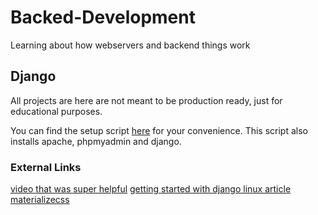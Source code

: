 # Backed-Development
Learning about how webservers and backend things work

## Django

All projects are here are not meant to be production ready, just for educational purposes.

You can find the setup script [here](https://google.com) for your convenience.
This script also installs apache, phpmyadmin and django.

### External Links
[video that was super helpful](https://www.youtube.com/watch?v=D6esTdOLXh4)
[getting started with django linux article](https://www.digitalocean.com/community/tutorials/how-to-install-django-and-set-up-a-development-environment-on-ubuntu-16-04)
[materializecss](https://materializecss.com/getting-started.html)
